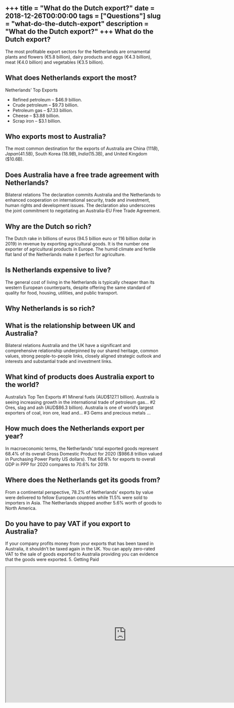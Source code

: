 +++
title = "What do the Dutch export?"
date = 2018-12-26T00:00:00
tags = ["Questions"]
slug = "what-do-the-dutch-export"
description = "What do the Dutch export?"
+++
What do the Dutch export?
-------------------------

The most profitable export sectors for the Netherlands are ornamental plants and flowers (€5.8 billion), dairy products and eggs (€4.3 billion), meat (€4.0 billion) and vegetables (€3.5 billion).

What does Netherlands export the most?
--------------------------------------

Netherlands’ Top Exports

- Refined petroleum – $46.9 billion.
- Crude petroleum – $9.73 billion.
- Petroleum gas – $7.33 billion.
- Cheese – $3.88 billion.
- Scrap iron – $3.1 billion.

Who exports most to Australia?
------------------------------

The most common destination for the exports of Australia are China ($111B), Japan ($41.5B), South Korea ($18.9B), India ($15.3B), and United Kingdom ($10.6B).

Does Australia have a free trade agreement with Netherlands?
------------------------------------------------------------

Bilateral relations The declaration commits Australia and the Netherlands to enhanced cooperation on international security, trade and investment, human rights and development issues. The declaration also underscores the joint commitment to negotiating an Australia-EU Free Trade Agreement.

Why are the Dutch so rich?
--------------------------

The Dutch rake in billions of euros (94.5 billion euro or 116 billion dollar in 2019) in revenue by exporting agricultural goods. It is the number one exporter of agricultural products in Europe. The humid climate and fertile flat land of the Netherlands make it perfect for agriculture.

Is Netherlands expensive to live?
---------------------------------

The general cost of living in the Netherlands is typically cheaper than its western European counterparts, despite offering the same standard of quality for food, housing, utilities, and public transport.

Why Netherlands is so rich?
---------------------------

What is the relationship between UK and Australia?
--------------------------------------------------

Bilateral relations Australia and the UK have a significant and comprehensive relationship underpinned by our shared heritage, common values, strong people-to-people links, closely aligned strategic outlook and interests and substantial trade and investment links.

What kind of products does Australia export to the world?
---------------------------------------------------------

Australia’s Top Ten Exports #1 Mineral fuels (AUD$127.1 billion). Australia is seeing increasing growth in the international trade of petroleum gas… #2 Ores, slag and ash (AUD$86.3 billion). Australia is one of world’s largest exporters of coal, iron ore, lead and… #3 Gems and precious metals …

How much does the Netherlands export per year?
----------------------------------------------

In macroeconomic terms, the Netherlands’ total exported goods represent 68.4% of its overall Gross Domestic Product for 2020 ($986.8 trillion valued in Purchasing Power Parity US dollars). That 68.4% for exports to overall GDP in PPP for 2020 compares to 70.6% for 2019.

Where does the Netherlands get its goods from?
----------------------------------------------

From a continental perspective, 78.2% of Netherlands’ exports by value were delivered to fellow European countries while 11.5% were sold to importers in Asia. The Netherlands shipped another 5.6% worth of goods to North America.

Do you have to pay VAT if you export to Australia?
--------------------------------------------------

If your company profits money from your exports that has been taxed in Australia, it shouldn’t be taxed again in the UK. You can apply zero-rated VAT to the sale of goods exported to Australia providing you can evidence that the goods were exported. 5. Getting Paid

<iframe allow="accelerometer; autoplay; clipboard-write; encrypted-media; gyroscope; picture-in-picture" allowfullscreen="" class="__youtube_prefs__  epyt-is-override  no-lazyload" data-no-lazy="1" data-origheight="433" data-origwidth="770" data-skipgform_ajax_framebjll="" height="433" id="_ytid_46661" loading="lazy" src="https://www.youtube.com/embed/AAJKE2KK0zU?enablejsapi=1&autoplay=0&cc_load_policy=0&cc_lang_pref=&iv_load_policy=1&loop=0&modestbranding=0&rel=1&fs=1&playsinline=0&autohide=2&theme=dark&color=red&controls=1&" title="YouTube player" width="770"></iframe>